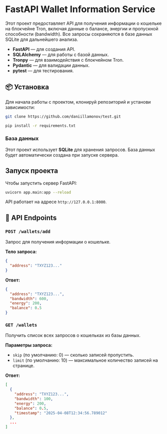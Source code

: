 # FastAPI Wallet Information Service

Этот проект предоставляет API для получения информации о кошельке на блокчейне Tron, включая данные о балансе, энергии и пропускной способности (bandwidth). Все запросы сохраняются в базе данных SQLite для дальнейшего анализа.

- **FastAPI** — для создания API.
- **SQLAlchemy** — для работы с базой данных.
- **Tronpy** — для взаимодействия с блокчейном Tron.
- **Pydantic** — для валидации данных.
- **pytest** — для тестирования.

## 📦 Установка

Для начала работы с проектом, клонируй репозиторий и установи зависимости:

```bash
git clone https://github.com/daniillamonov/test.git
```

```bash
pip install -r requirements.txt
```

### База данных

Этот проект использует **SQLite** для хранения запросов. База данных будет автоматически создана при запуске сервера.

## Запуск проекта

Чтобы запустить сервер FastAPI:

```bash
uvicorn app.main:app --reload
```

API работает на адресе `http://127.0.0.1:8000`.

## 📑 API Endpoints

### `POST /wallets/add`

Запрос для получения информации о кошельке.

**Тело запроса:**

```json
{
  "address": "TXYZ123..."
}
```

**Ответ:**

```json
{
  "address": "TXYZ123...",
  "bandwidth": 600,
  "energy": 200,
  "balance": 0.5
}
```

### `GET /wallets`

Получить список всех запросов о кошельках из базы данных.

**Параметры запроса:**

- `skip` (по умолчанию: 0) — сколько записей пропустить.
- `limit` (по умолчанию: 10) — максимальное количество записей на странице.

**Ответ:**

```json
[
  {
    "address": "TXYZ123...",
    "bandwidth": 100,
    "energy": 200,
    "balance": 0.5,
    "timestamp": "2025-04-08T12:34:56.789012"
  },
  ...
]
```